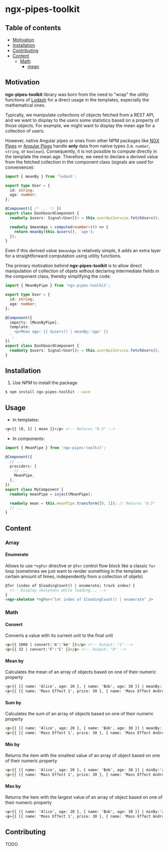 # ngx-pipes-toolkit

## Table of contents

- [Motivation](#motivation)
- [Installation](#installation)
- [Contributing](#contributing)
- [Content](#content)
  - [Math](#math)
    - [mean](#mean)

## Motivation

**ngx-pipes-toolkit** library was born from the need to "wrap" the utility functions of [Lodash](https://lodash.com/docs) for a direct usage in the templates, especially the mathematical ones.

Typically, we manipulate collections of objects fetched from a REST API, and we want to display to the users some statistics based on a property of those objects. For example, we might want to display the mean age for a collection of users.

However, native Angular pipes or ones from other NPM packages like [NGX Pipes](https://www.npmjs.com/package/ngx-pipes) or [Angular Pipes](https://www.npmjs.com/package/angular-pipes) handle **only** data from native types (i.e. `number`, `string`, or `boolean`). Consequently, it is not possible to compute directly in the template the mean age. Therefore, we need to declare a derived value from the fetched collection in the component class (signals are used for convenience):

```typescript
import { meanBy } from 'lodash';

export type User = {
  id: string;
  age: number;
};

@Component({ /* ... */ })
export class DashboardComponent {
  readonly $users: Signal<User[]> = this.userApiService.fetchUsers();

  readonly $meanAge = computed<number>(() => {
    return meanBy(this.$users(), 'age');
  });
}
```

Even if this derived value `$meanAge` is relatively simple, it adds an extra layer for a straightforward computation using utility functions.

The primary motivation behind **ngx-pipes-toolkit** is to allow direct manipulation of collection of objets without declaring intermediate fields in the component class, thereby simplifying the code:

```typescript
import { MeanByPipe } from 'ngx-pipes-toolkit';

export type User = {
  id: string;
  age: number;
};

@Component({
  imports: [MeanByPipe],
  template: `
    <p>Mean age: {{ $users() | meanBy:'age' }}
  `,
})
export class DashboardComponent {
  readonly $users: Signal<User[]> = this.userApiService.fetchUsers();
}
```

## Installation

1. Use NPM to install the package

```bash
$ npm install ngx-pipes-toolkit --save
```

## Usage

- In templates:

```html
<p>{{ [0, 1] | mean }}</p> <!-- Returns "0.5" -->
```

- In components:

```typescript
import { MeanPipe } from 'ngx-pipes-toolkit';

@Component({
  // ...
  providers: [
    // ...
    MeanPipe,
  ],
})
export class MyComponent {
  readonly meanPipe = inject(MeanPipe);

  readonly mean = this.meanPipe.transform([0, 1]); // Returns "0.5"
  // ...
}
```

## Content

### Array

#### Enumerate

Allows to use `*ngFor` directive or `@for` control flow block like a classic `for` loop (sometimes we just want to render something in the template an certain amount of times, independently from a collection of objets)

```html
@for (index of $loadingCount() | enumerate; track index) {
  <!-- Display skeletons while loading... -->
}
<ngx-skeleton *ngFor="let index of $loadingCount() | enumerate" />
```

### Math

#### Convert

Converts a value with its current unit to the final unit

```html
<p>{{ 1000 | convert:'m':'km' }}</p> <!-- Output: "1" -->
<p>{{ 32 | convert:'F':'C' }}</p> <!-- Output: "0" -->
```

#### Mean by

Calculates the mean of an array of objects based on one of their numeric property
```html
<p>{{ [{ name: 'Alice', age: 20 }, { name: 'Bob', age: 30 }] | meanBy:'age' }}</p> <!-- Output: "25" -->
<p>{{ [{ name: 'Mass Effect 1', price: 30 }, { name: 'Mass Effect Andromeda', price: 40 }] | meanBy:'price' }}</p> <!-- Output: "35" -->
```

#### Sum by

Calculates the sum of an array of objects based on one of their numeric property
```html
<p>{{ [{ name: 'Alice', age: 20 }, { name: 'Bob', age: 30 }] | meanBy:'age' }}</p> <!-- Output: "50" -->
<p>{{ [{ name: 'Mass Effect 1', price: 30 }, { name: 'Mass Effect Andromeda', price: 40 }] | meanBy:'price' }}</p> <!-- Output: "70" -->
```

#### Min by

Returns the item with the smallest value of an array of object based on one of their numeric property
```html
<p>{{ [{ name: 'Alice', age: 20 }, { name: 'Bob', age: 30 }] | minBy:'age' }}</p> <!-- Output: "{ name: 'Alice', age: 20 }" -->
<p>{{ [{ name: 'Mass Effect 1', price: 30 }, { name: 'Mass Effect Andromeda', price: 40 }] | minBy:'price' }}</p> <!-- Output: "{ name: 'Mass Effect 1', price: 30 }" -->
```

#### Max by

Returns the item with the largest value of an array of object based on one of their numeric property
```html
<p>{{ [{ name: 'Alice', age: 20 }, { name: 'Bob', age: 30 }] | minBy:'age' }}</p> <!-- Output: "{ name: 'Bob', age: 30 }" -->
<p>{{ [{ name: 'Mass Effect 1', price: 30 }, { name: 'Mass Effect Andromeda', price: 40 }] | minBy:'price' }}</p> <!-- Output: "{ name: 'Mass Effect Andromeda', price: 40 }" -->
```

## Contributing

TODO
